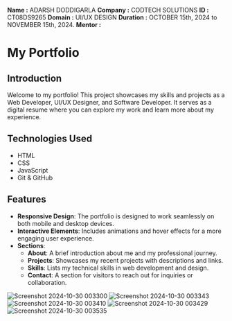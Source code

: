 **Name :** ADARSH DODDIGARLA
**Company :** CODTECH SOLUTIONS
**ID :** CT08DS9265
**Domain :** UI/UX DESIGN
**Duration :** OCTOBER 15th, 2024 to NOVEMBER 15th, 2024.
**Mentor :** 

# My Portfolio

## Introduction
Welcome to my portfolio! This project showcases my skills and projects as a Web Developer, UI/UX Designer, and Software Developer. It serves as a digital resume where you can explore my work and learn more about my experience.

## Technologies Used
- HTML
- CSS
- JavaScript
- Git & GitHub

## Features
- **Responsive Design**: The portfolio is designed to work seamlessly on both mobile and desktop devices.
- **Interactive Elements**: Includes animations and hover effects for a more engaging user experience.
- **Sections**:
  - **About**: A brief introduction about me and my professional journey.
  - **Projects**: Showcases my recent projects with descriptions and links.
  - **Skills**: Lists my technical skills in web development and design.
  - **Contact**: A section for visitors to reach out for inquiries or collaboration.


![Screenshot 2024-10-30 003300](https://github.com/user-attachments/assets/37632250-058b-4413-9072-eabee7694172)
![Screenshot 2024-10-30 003343](https://github.com/user-attachments/assets/a4ceb31a-0fc6-4030-88da-5444f8675578)
![Screenshot 2024-10-30 003410](https://github.com/user-attachments/assets/aad15639-cdd0-442c-a60f-94af93c385a3)
![Screenshot 2024-10-30 003429](https://github.com/user-attachments/assets/8833721e-46da-4110-b8a1-74a1a18fe662)
![Screenshot 2024-10-30 003535](https://github.com/user-attachments/assets/2eb7690c-16d6-4110-9166-1e0a2bc8742e)
